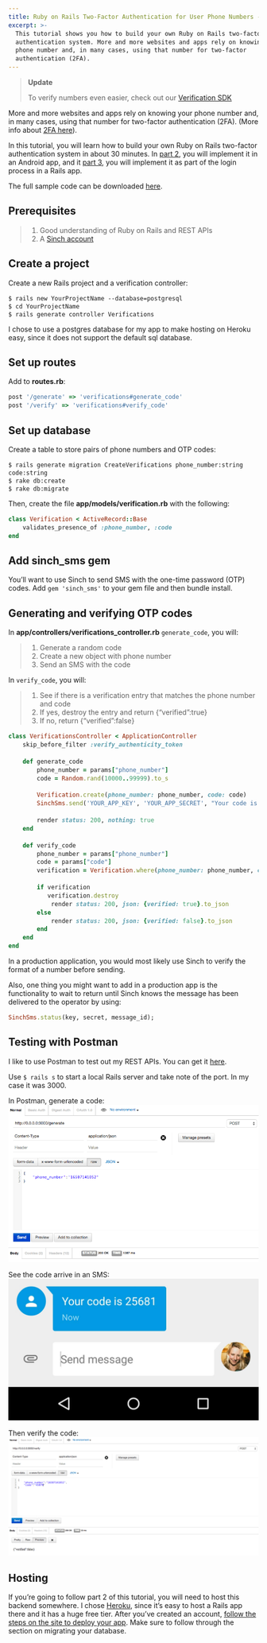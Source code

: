 ```yaml
---
title: Ruby on Rails Two-Factor Authentication for User Phone Numbers - Part 1
excerpt: >-
  This tutorial shows you how to build your own Ruby on Rails two-factor
  authentication system. More and more websites and apps rely on knowing your
  phone number and, in many cases, using that number for two-factor
  authentication (2FA).
---
```

> **Update**
>
> To verify numbers even easier, check out our [Verification SDK](https://www.sinch.com/products/verification/sms/)

More and more websites and apps rely on knowing your phone number and, in many cases, using that number for two-factor authentication (2FA). (More info about [2FA here](https://www.sinch.com/opinion/what-is-two-factor-authentication/)).

In this tutorial, you will learn how to build your own Ruby on Rails two-factor authentication system in about 30 minutes. In [part 2](doc:number-verification-and-two-factor-authentication-in-an-android-app-part-2), you will implement it in an Android app, and it [part 3](doc:web-two-factor-authentication-using-rails-devise-and-sinch-part-3), you will implement it as part of the login process in a Rails app.

The full sample code can be downloaded [here](https://github.com/sinch/ruby-two-factor-auth).

## Prerequisites

> 1.  Good understanding of Ruby on Rails and REST APIs
> 2.  A [Sinch account](https://portal.sinch.com/#/signup)

## Create a project

Create a new Rails project and a verification controller:

```shell
$ rails new YourProjectName --database=postgresql
$ cd YourProjectName    
$ rails generate controller Verifications
```

I chose to use a postgres database for my app to make hosting on Heroku easy, since it does not support the default sql database.

## Set up routes

Add to **routes.rb**:

```ruby
post '/generate' => 'verifications#generate_code'
post '/verify' => 'verifications#verify_code'
```

## Set up database

Create a table to store pairs of phone numbers and OTP codes:

```shell
$ rails generate migration CreateVerifications phone_number:string code:string
$ rake db:create
$ rake db:migrate
```

Then, create the file **app/models/verification.rb** with the following:

```ruby
class Verification < ActiveRecord::Base
    validates_presence_of :phone_number, :code
end
```

## Add sinch\_sms gem

You’ll want to use Sinch to send SMS with the one-time password (OTP) codes. Add `gem 'sinch_sms'` to your gem file and then bundle install.

## Generating and verifying OTP codes

In **app/controllers/verifications\_controller.rb** `generate_code`, you
will:

> 1.  Generate a random code
> 2.  Create a new object with phone number
> 3.  Send an SMS with the code

In `verify_code`, you will:

> 1.  See if there is a verification entry that matches the phone number and code
> 2.  If yes, destroy the entry and return {“verified”:true}
> 3.  If no, return {“verified”:false}

```ruby
class VerificationsController < ApplicationController
    skip_before_filter :verify_authenticity_token

    def generate_code
        phone_number = params["phone_number"]
        code = Random.rand(10000..99999).to_s

        Verification.create(phone_number: phone_number, code: code)
        SinchSms.send('YOUR_APP_KEY', 'YOUR_APP_SECRET', "Your code is #{code}", phone_number)

        render status: 200, nothing: true
    end

    def verify_code
        phone_number = params["phone_number"]
        code = params["code"]
        verification = Verification.where(phone_number: phone_number, code: code).first

        if verification
           verification.destroy
            render status: 200, json: {verified: true}.to_json
        else
            render status: 200, json: {verified: false}.to_json
        end
    end
end
```

In a production application, you would most likely use Sinch to verify the format of a number before sending.

Also, one thing you might want to add in a production app is the functionality to wait to return until Sinch knows the message has been delivered to the operator by using:

```ruby
SinchSms.status(key, secret, message_id);
```

## Testing with Postman

I like to use Postman to test out my REST APIs. You can get it [here](https://www.getpostman.com/downloads/).

Use `$ rails s` to start a local Rails server and take note of the port. In my case it was 3000.

In Postman, generate a code:
![postman_generate.png](images/4eb818f-postman_generate.png)

See the code arrive in an SMS:
![sms_code.jpg](images/29de93d-sms_code.jpg)

Then verify the code:
![postman_verify.png](images/4105d3b-postman_verify.png)

## Hosting

If you’re going to follow part 2 of this tutorial, you will need to host this backend somewhere. I chose [Heroku](http://www.heroku.com), since it’s easy to host a Rails app there and it has a huge free tier. After you’ve created an account, [follow the steps on the site to deploy your app](https://devcenter.heroku.com/articles/getting-started-with-rails4#deploy-your-application-to-heroku). Make sure to follow through the section on migrating your database.
